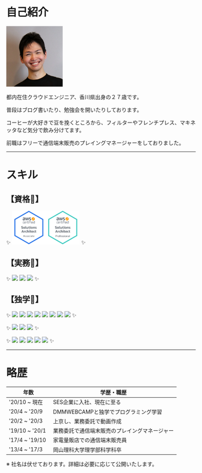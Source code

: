 # 自己紹介
<img src="img/selfy.JPG" width=150>


都内在住クラウドエンジニア、香川県出身の２７歳です。

普段はブログ書いたり、勉強会を開いたりしております。


コーヒーが大好きで豆を挽くところから、フィルターやフレンチプレス、マキネッタなど気分で飲み分けてます。

前職はフリーで通信端末販売のプレイングマネージャーをしておりました。

---

# スキル

<!-- バッヂはここから　https://shields.io -->
## 【資格📖】
✨
<a href="https://www.credly.com/users/ryusuke-oyama/badges"><img src="img/aws-certified-solutions-architect-associate.png" width=90><img src="img/aws-certified-solutions-architect-professional.png" width=90></a>
✨
## 【実務🚀】
✨
![](https://img.shields.io/static/v1?label=&message=AzureAD&color=blue&style=for-the-badge&logo=microsoftazure)
![](https://img.shields.io/static/v1?label=&message=Intune&color=blueviolet&style=for-the-badge&logo=springsecurity&logoColor=white)
![](https://img.shields.io/static/v1?label=&message=AWS&color=black&style=for-the-badge&logo=azure&logoColor=blue)
✨

## 【独学💪】
✨
![](https://img.shields.io/badge/HTML5-E34F26?style=for-the-badge&logo=html5&logoColor=white)
![](https://img.shields.io/badge/JavaScript-F7DF1E?style=for-the-badge&logo=javascript&logoColor=black)
![](https://img.shields.io/badge/CSS3-1572B6?style=for-the-badge&logo=css3&logoColor=white)
![](https://img.shields.io/badge/Markdown-000000?style=for-the-badge&logo=markdown&logoColor=white)
![](https://img.shields.io/static/v1?label=&message=Java&color=007396&style=for-the-badge&logo=java&logoColor=white)
![](https://img.shields.io/static/v1?label=&message=Ruby&color=CC342D&style=for-the-badge&logo=ruby&logoColor=white)
![](https://img.shields.io/static/v1?label=&message=PHP&color=777BB4&style=for-the-badge&logo=php&logoColor=black)
![](https://img.shields.io/static/v1?label=&message=AWS&color=black&style=for-the-badge&logo=amazonaws&logoColor=orange)
✨

✨
![](https://img.shields.io/static/v1?label=&message=RubyonRails&color=CC0000&style=for-the-badge&logo=rubyonrails&logoColor=white)
![](https://img.shields.io/static/v1?label=&message=Vue.js&color=4FC08D&style=for-the-badge&logo=vue.js&logoColor=black)
![](https://img.shields.io/static/v1?label=&message=Laravel&color=FF2D20&style=for-the-badge&logo=laravel&logoColor=black)
✨

✨
![](https://img.shields.io/static/v1?label=&message=XAMPP&color=FB7A24&style=for-the-badge&logo=xampp&logoColor=black)
![](https://img.shields.io/badge/git-%23F05033.svg?style=for-the-badge&logo=git&logoColor=white)
![](https://img.shields.io/static/v1?label=&message=Github&color=181717&style=for-the-badge&logo=github&logoColor=white)
![](https://img.shields.io/static/v1?label=&message=Homebrew&color=FBB040&style=for-the-badge&logo=homebrew&logoColor=black)
![](https://img.shields.io/static/v1?label=&message=Docker&color=2496ED&style=for-the-badge&logo=docker&logoColor=black)
✨

---
# 略歴

| 年数 | 学歴・職歴 |
| --  | -- |
| '20/10 ~ 現在 | SES企業に入社、現在に至る |
| '20/4 ~ '20/9 | DMMWEBCAMPと独学でプログラミング学習 |
| '20/2 ~ '20/3 | 上京し、業務委託で動画作成 |
| '19/10 ~ '20/1 | 業務委託で通信端末販売のプレイングマネージャー |
| '17/4 ~ '19/10 | 家電量販店での通信端末販売員 |
| '13/4 ~ '17/3　| 岡山理科大学理学部科学科卒 |

※ 社名は伏せております。詳細は必要に応じて公開いたします。
